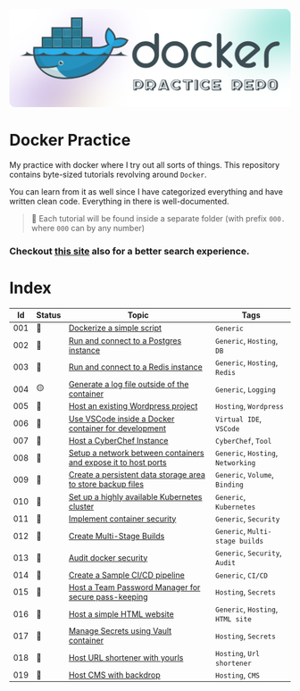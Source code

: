 ![Alt text](./docs/assets/img/title.png)

# Docker Practice

My practice with docker where I try out all sorts of things. This repository contains byte-sized tutorials revolving around `Docker`.

You can learn from it as well since I have categorized everything and have written clean code. Everything in there is well-documented.

> 📌 Each tutorial will be found inside a separate folder (with prefix `000.` where `000` can by any number)

### Checkout [this site](https://blankscreen-exe.github.io/docker-practice/) also for a better search experience.

# Index

<!-- <span title="Done">🔵</span> -->
<!-- <span title="WIP">🟡</span> -->  
<!-- <span title="Not Started">🔴</span> -->

<!--tutorials-table-start-->

| Id | Status | Topic | Tags |
|----|----|----|----|
| 001 | <span title="Done">🔵</span>        | [Dockerize a simple script](./001.%20dockerize%20a%20simple%20script/) | `Generic` |
| 002 | <span title="Done">🔵</span>        | [Run and connect to a Postgres instance](./002.%20run%20and%20connect%20to%20a%20Postgres%20instance/)   | `Generic`, `Hosting`, `DB` |
| 003 | <span title="Done">🔵</span>        | [Run and connect to a Redis instance](./003.%20run%20and%20connect%20to%20a%20Redis%20instance/) | `Generic`, `Hosting`, `Redis` |
| 004 | <span title="WIP">🟡</span>         | [Generate a log file outside of the container]() | `Generic`, `Logging` |
| 005 | <span title="Not Started">🔴</span> | [Host an existing Wordpress project]() | `Hosting`, `Wordpress` |
| 006 | <span title="Done">🔵</span>        | [Use VSCode inside a Docker container for development](./006.%20use%20VSCode%20inside%20a%20docker%20container%20for%20development/) | `Virtual IDE`, `VSCode` |
| 007 | <span title="Not Started">🔴</span> | [Host a CyberChef Instance]() | `CyberChef`, `Tool` |
| 008 | <span title="Not Started">🔴</span> | [Setup a network between containers and expose it to host ports]() | `Generic`, `Hosting`, `Networking` |
| 009 | <span title="Not Started">🔴</span> | [Create a persistent data storage area to store backup files]() | `Generic`, `Volume`, `Binding` |
| 010 | <span title="Not Started">🔴</span> | [Set up a highly available Kubernetes cluster]() | `Generic`, `Kubernetes` |
| 011 | <span title="Not Started">🔴</span> | [Implement container security]() | `Generic`, `Security` |
| 012 | <span title="Not Started">🔴</span> | [Create Multi-Stage Builds]() | `Generic`, `Multi-stage builds` |
| 013 | <span title="Not Started">🔴</span> | [Audit docker security]() | `Generic`, `Security`, `Audit` |
| 014 | <span title="Not Started">🔴</span> | [Create a Sample CI/CD pipeline]() | `Generic`, `CI/CD` |
| 015 | <span title="Not Started">🔴</span> | [Host a Team Password Manager for secure pass-keeping]() | `Hosting`, `Secrets` |
| 016 | <span title="Not Started">🔴</span> | [Host a simple HTML website]() | `Generic`, `Hosting`, `HTML site` |
| 017 | <span title="Not Started">🔴</span> | [Manage Secrets using Vault container]() | `Hosting`, `Secrets` |
| 018 | <span title="Not Started">🔴</span> | [Host URL shortener with yourls]() | `Hosting`, `Url shortener` |
| 019 | <span title="Not Started">🔴</span> | [Host CMS with backdrop]() | `Hosting`, `CMS` |

<!--tutorials-table-end-->

